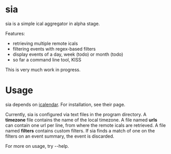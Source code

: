 sia
===

sia is a simple ical aggregator in alpha stage.

Features:

- retrieving multiple remote icals
- filtering events with regex-based filters
- display events of a day, week (todo) or month (todo)
- so far a command line tool, KISS

This is very much work in progress.


Usage
===

sia depends on [icalendar](https://pypi.python.org/pypi/icalendar). For installation, see their page.

Currently, sia is configured via text files in the program directory. A __timezone__ file contains the name of the local timezone. A file named __urls__ can contain one url per line, from where the remote icals are retrieved. A file named __filters__ contains custom filters. If sia finds a match of one on the filters on an event summary, the event is discarded.

For more on usage, try --help.
